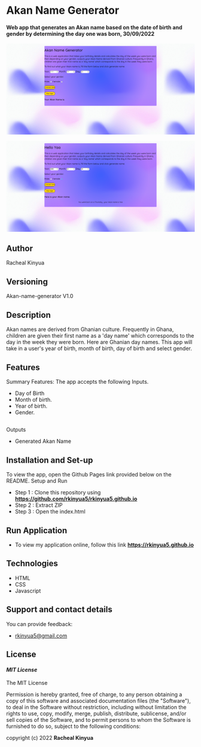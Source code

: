 # Akan Name Generator
#### Web app that generates an Akan name based on the date of birth and gender by determining the day one was born, 30/09/2022
![alt text](images/app.png)

![alt text](images/result.png)

## Author
Racheal Kinyua

## Versioning
Akan-name-generator V1.0

## Description
Akan names are derived from Ghanian culture. Frequently in Ghana, children are given their first name as a 'day name' which corresponds to the day in the week they were born. Here are Ghanian day names. 
This app will take in a user's year of birth, month of birth, day of birth and select gender.


## Features
Summary Features:
The app accepts the following Inputs.

* Day of Birth
* Month of birth.
* Year of birth.
* Gender.

##

Outputs

* Generated Akan Name


## Installation and Set-up

To view the app, open the Github Pages link provided below on the README.
Setup and Run

* Step 1 : Clone this repository using **https://github.com/rkinyua5/rkinyua5.github.io**
* Step 2 : Extract ZIP
* Step 3 : Open the index.html

## Run Application

* To view my application online, follow this link **https://rkinyua5.github.io**

## Technologies

* HTML  
* CSS
* Javascript

## Support and contact details

You can provide feedback:
* rkinyua5@gmail.com

## License
#### *MIT License*

The MIT License

Permission is hereby granted, free of charge, to any person obtaining a copy
of this software and associated documentation files (the "Software"), to deal
in the Software without restriction, including without limitation the rights
to use, copy, modify, merge, publish, distribute, sublicense, and/or sell
copies of the Software, and to permit persons to whom the Software is
furnished to do so, subject to the following conditions:

copyright (c) 2022 **Racheal Kinyua**
